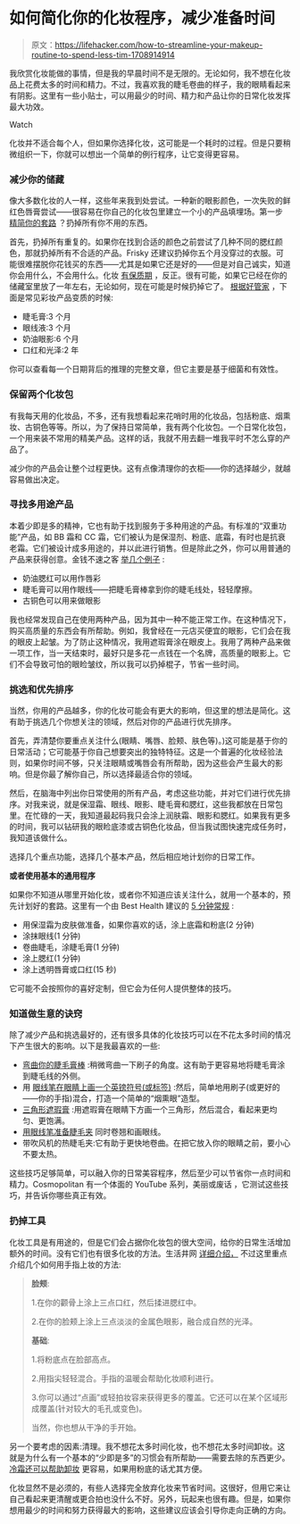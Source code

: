 # 如何简化你的化妆程序，减少准备时间

> 原文：<https://lifehacker.com/how-to-streamline-your-makeup-routine-to-spend-less-tim-1708914914>

我欣赏化妆能做的事情，但是我的早晨时间不是无限的。无论如何，我不想在化妆品上花费太多的时间和精力。不过，我喜欢我的睫毛卷曲的样子，我的眼睛看起来有阴影。这里有一些小贴士，可以用最少的时间、精力和产品让你的日常化妆发挥最大功效。

Watch

化妆并不适合每个人，但如果你选择化妆，这可能是一个耗时的过程。但是只要稍微组织一下，你就可以想出一个简单的例行程序，让它变得更容易。

### 减少你的储藏

像大多数化妆的人一样，这些年来我到处尝试。一种新的眼影颜色，一次失败的鲜红色唇膏尝试——很容易在你自己的化妆包里建立一个小的产品填埋场。第一步 [精简你的套路](https://lifehacker.com/how-to-speed-up-your-morning-routine-and-get-out-the-do-1700326970) ？扔掉所有你不用的东西。

首先，扔掉所有重复的。如果你在找到合适的颜色之前尝试了几种不同的腮红颜色，那就扔掉所有不合适的产品。Frisky 还建议扔掉你五个月没穿过的衣服。可能很难摆脱你花钱买的东西——尤其是如果它还是好的——但是对自己诚实，知道你会用什么，不会用什么。化妆 [有保质期](http://lifehacker.com/do-skin-care-products-and-toiletries-ever-expire-1468955193) ，反正。很有可能，如果它已经在你的储藏室里放了一年左右，无论如何，现在可能是时候扔掉它了。 [根据好管家](http://www.goodhousekeeping.com/beauty/makeup/tips/a17714/expired-beauty-products/) ，下面是常见彩妆产品变质的时候:

*   睫毛膏:3 个月
*   眼线液:3 个月
*   奶油眼影:6 个月
*   口红和光泽:2 年

你可以查看每一个日期背后的推理的完整文章，但它主要是基于细菌和有效性。

### **保留两个化妆包**

有我每天用的化妆品，不多，还有我想看起来花哨时用的化妆品，包括粉底、烟熏妆、古铜色等等。所以，为了保持日常简单，我有两个化妆包。一个日常化妆包，一个用来装不常用的精美产品。这样的话，我就不用去翻一堆我平时不怎么穿的产品了。

减少你的产品会让整个过程更快。这有点像清理你的衣柜——你的选择越少，就越容易做出决定。

### 寻找多用途产品

本着少即是多的精神，它也有助于找到服务于多种用途的产品。有标准的“双重功能”产品，如 BB 霜和 CC 霜，它们被认为是保湿剂、粉底、底霜，有时也是抗衰老霜。它们被设计成多用途的，并以此进行销售。但是除此之外，你可以用普通的产品来获得创意。金钱不速之客 [举几个例子](http://www.moneycrashers.com/double-duty-makeup-beauty-products/) :

*   奶油腮红可以用作唇彩
*   睫毛膏可以用作眼线——把睫毛膏棒拿到你的睫毛线处，轻轻摩擦。
*   古铜色可以用来做眼影

我也经常发现自己在使用两种产品，因为其中一种不能正常工作。在这种情况下，购买高质量的东西会有所帮助。例如，我曾经在一元店买便宜的眼影，它们会在我的眼皮上起皱。为了防止这种情况，我用遮瑕膏涂在眼皮上。我用了两种产品来做一项工作，当一天结束时，最好只是多花一点钱在一个名牌，高质量的眼影上。它们不会导致可怕的眼睑皱纹，所以我可以扔掉棍子，节省一些时间。

### 挑选和优先排序

当然，你用的产品越多，你的化妆可能会有更大的影响，但这里的想法是简化。这有助于挑选几个你想关注的领域，然后对你的产品进行优先排序。

首先，弄清楚你要重点关注什么(眼睛、嘴唇、脸颊、肤色等)。)这可能是基于你的日常活动；它可能基于你自己想要突出的独特特征。这是一个普遍的化妆经验法则，如果你时间不够，只关注眼睛或嘴唇会有所帮助，因为这些会产生最大的影响。但是你最了解你自己，所以选择最适合你的领域。

然后，在脑海中列出你日常使用的所有产品，考虑这些功能，并对它们进行优先排序。对我来说，就是保湿霜、眼线、眼影、睫毛膏和腮红，这些我都放在日常包里。在忙碌的一天，我知道最起码我只会涂上润肤霜、眼影和腮红。如果我有更多的时间，我可以钻研我的眼睑底漆或古铜色化妆品，但当我试图快速完成任务时，我知道该做什么。

选择几个重点功能，选择几个基本产品，然后相应地计划你的日常工作。

**或者使用基本的通用程序**

如果你不知道从哪里开始化妆，或者你不知道应该关注什么，就用一个基本的，预先计划好的套路。这里有一个由 Best Health 建议的 [5 分钟常规](http://www.besthealthmag.ca/best-looks/makeup/easy-5-minute-makeup-routine#OQcJlIucA97O7DFL.97) :

*   用保湿霜为皮肤做准备，如果你喜欢的话，涂上底霜和粉底(2 分钟)
*   涂抹眼线(1 分钟)
*   卷曲睫毛，涂睫毛膏(1 分钟)
*   涂上腮红(1 分钟)
*   涂上透明唇膏或口红(15 秒)

它可能不会按照你的喜好定制，但它会为任何人提供整体的技巧。

### 知道做生意的诀窍

除了减少产品和挑选最好的，还有很多具体的化妆技巧可以在不花太多时间的情况下产生很大的影响。以下是我最喜欢的一些:

*   [弯曲你的睫毛膏棒](http://www.totalbeauty.com/content/flash/c_mascara_tips) :稍微弯曲一下刷子的角度。这有助于更容易地将睫毛膏涂到睫毛线的外侧。
*   用 [眼线笔在眼睛上画一个英镑符号(或标签)](https://www.youtube.com/watch?v=fPrbGC5iesM) :然后，简单地用刷子(或更好的——你的手指)混合，打造一个简单的“烟熏眼”造型。
*   [三角形遮瑕膏](http://www.goodhousekeeping.com/beauty/makeup/a32305/triangle-concealer-trick/) :用遮瑕膏在眼睛下方画一个三角形，然后混合，看起来更均匀、更饱满。
*   [用眼线笔准备睫毛夹](http://lifehacker.com/1708735238) 同时卷翘和画眼线。
*   带吹风机的热睫毛夹:它有助于更快地卷曲。在把它放入你的眼睛之前，要小心不要太热。

这些技巧足够简单，可以融入你的日常美容程序，然后至少可以节省你一点时间和精力。Cosmopolitan 有一个体面的 YouTube 系列，美丽或废话 ，它测试这些技巧，并告诉你哪些真正有效。

### 扔掉工具

化妆工具是有用途的，但是它们会占据你化妆包的很大空间，给你的日常生活增加额外的时间。没有它们也有很多化妆的方法。生活井网 [详细介绍，](http://livewellnetwork.com/Mirror-Mirror/episodes/How-to-Apply-Makeup-with-your-Fingers/9298381) 不过这里重点介绍几个如何用手指上妆的方法:

> **脸颊**:
> 
> 1.在你的颧骨上涂上三点口红，然后揉进腮红中。
> 
> 2.在你的脸颊上涂上三点淡淡的金属色眼影，融合成自然的光泽。
> 
> **基础**:
> 
> 1.将粉底点在脸部高点。
> 
> 2.用指尖轻轻混合。手指的温暖会帮助化妆顺利进行。
> 
> 3.你可以通过“点画”或轻拍妆容来获得更多的覆盖。它还可以在某个区域形成覆盖(针对较大的毛孔或变色)。
> 
> 当然，你也想从干净的手开始。

另一个要考虑的因素:清理。我不想花太多时间化妆，也不想花太多时间卸妆。这就是为什么有一个基本的“少即是多”的习惯会有所帮助——需要去除的东西更少。 [冷霜还可以帮助卸妆](http://lifehacker.com/use-cold-cream-to-remove-all-your-makeup-in-one-go-1653905791) 更容易，如果用粉底的话尤其方便。

化妆显然不是必须的，有些人选择完全放弃化妆来节省时间。这很好，但用它来让自己看起来更清醒或更合拍也没什么不好。另外，玩起来也很有趣。但是，如果你想用最少的时间和努力获得最大的影响，这些建议应该会引导你走向正确的方向。